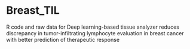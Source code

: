 # Breast_TIL
R code and raw data for Deep learning-based tissue analyzer reduces discrepancy in tumor-infiltrating lymphocyte evaluation in breast cancer with better prediction of therapeutic response
